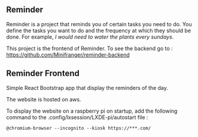 ## Reminder

Reminder is a project that reminds you of certain tasks you need to do. You define the tasks you want to do and the frequency at which they should be done. For example, *I would need to water the plants every sundays*.

This project is the frontend of Reminder. To see the backend go to : https://github.com/Minifranger/reminder-backend

## Reminder Frontend

Simple React Bootstrap app that display the reminders of the day.

The website is hosted on aws. 

To display the website on a raspberry pi on startup, add the following command to the .config/lxsession/LXDE-pi/autostart file :

```
@chromium-browser --incognito --kiosk https://***.com/
```

